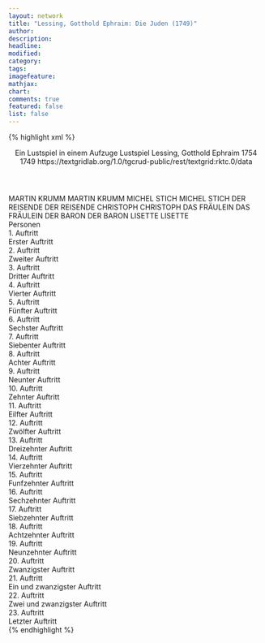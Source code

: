 ```yaml
---
layout: network
title: "Lessing, Gotthold Ephraim: Die Juden (1749)"
author:
description:
headline:
modified:
category:
tags:
imagefeature: 
mathjax: 
chart: 
comments: true
featured: false
list: false
---
```

{% highlight xml %}
<?xml-model href="http://raw.githubusercontent.com/DLiNa/project/master/rules/lina.rnc"?><?xml-model href="http://raw.githubusercontent.com/DLiNa/project/master/rules/lina.sch"?>
<play xmlns="http://lina.digital">
  <header>
    <title>Die Juden</title>
    <subtitle>Ein Lustspiel in einem Aufzuge</subtitle>
    <genretitle>Lustspiel</genretitle>
    <author>Lessing, Gotthold Ephraim</author>
    <date type="print" when="1754">1754</date>
    <date type="premiere" when="1749">1749</date>
    <date type="written"/>
    <source>https://textgridlab.org/1.0/tgcrud-public/rest/textgrid:rktc.0/data</source>
  </header>
  <personae>
    <character>
      <name>MARTIN KRUMM</name>
      <alias xml:id="martin_krumm">
        <name>MARTIN KRUMM</name>
      </alias>
    </character>
    <character>
      <name>MICHEL STICH</name>
      <alias xml:id="michel_stich">
        <name>MICHEL STICH</name>
      </alias>
    </character>
    <character>
      <name>DER REISENDE</name>
      <alias xml:id="der_reisende">
        <name>DER REISENDE</name>
      </alias>
    </character>
    <character>
      <name>CHRISTOPH</name>
      <alias xml:id="christoph">
        <name>CHRISTOPH</name>
      </alias>
    </character>
    <character>
      <name>DAS FRÄULEIN</name>
      <alias xml:id="das_fräulein">
        <name>DAS FRÄULEIN</name>
      </alias>
    </character>
    <character>
      <name>DER BARON</name>
      <alias xml:id="der_baron">
        <name>DER BARON</name>
      </alias>
    </character>
    <character>
      <name>LISETTE</name>
      <alias xml:id="lisette">
        <name>LISETTE</name>
      </alias>
    </character>
  </personae>
  <text>
    <div>
      <head>Personen</head>
    </div>
    <div>
      <head>1. Auftritt</head>
      <div>
        <head>Erster Auftritt</head>
        <sp who="#martin_krumm">
          <amount n="5" unit="speech_acts"/>
          <amount n="138" unit="words"/>
          <amount n="1" unit="lines"/>
          <amount n="739" unit="chars"/>
        </sp>
        <sp who="#michel_stich">
          <amount n="5" unit="speech_acts"/>
          <amount n="167" unit="words"/>
          <amount n="2" unit="lines"/>
          <amount n="896" unit="chars"/>
        </sp>
      </div>
    </div>
    <div>
      <head>2. Auftritt</head>
      <div>
        <head>Zweiter Auftritt</head>
        <sp who="#martin_krumm">
          <amount n="19" unit="speech_acts"/>
          <amount n="806" unit="words"/>
          <amount n="9" unit="lines"/>
          <amount n="4323" unit="chars"/>
        </sp>
        <sp who="#der_reisende">
          <amount n="18" unit="speech_acts"/>
          <amount n="492" unit="words"/>
          <amount n="11" unit="lines"/>
          <amount n="2662" unit="chars"/>
        </sp>
      </div>
    </div>
    <div>
      <head>3. Auftritt</head>
      <div>
        <head>Dritter Auftritt</head>
        <sp who="#der_reisende">
          <amount n="1" unit="speech_acts"/>
          <amount n="107" unit="words"/>
          <amount n="637" unit="chars"/>
        </sp>
      </div>
    </div>
    <div>
      <head>4. Auftritt</head>
      <div>
        <head>Vierter Auftritt</head>
        <sp who="#der_reisende">
          <amount n="7" unit="speech_acts"/>
          <amount n="242" unit="words"/>
          <amount n="3" unit="lines"/>
          <amount n="1384" unit="chars"/>
        </sp>
        <sp who="#christoph">
          <amount n="7" unit="speech_acts"/>
          <amount n="332" unit="words"/>
          <amount n="1867" unit="chars"/>
        </sp>
      </div>
    </div>
    <div>
      <head>5. Auftritt</head>
      <div>
        <head>Fünfter Auftritt</head>
        <sp who="#der_reisende">
          <amount n="6" unit="speech_acts"/>
          <amount n="84" unit="words"/>
          <amount n="4" unit="lines"/>
          <amount n="501" unit="chars"/>
        </sp>
        <sp who="#das_fräulein">
          <amount n="6" unit="speech_acts"/>
          <amount n="276" unit="words"/>
          <amount n="1" unit="lines"/>
          <amount n="1470" unit="chars"/>
        </sp>
      </div>
    </div>
    <div>
      <head>6. Auftritt</head>
      <div>
        <head>Sechster Auftritt</head>
        <sp who="#der_baron">
          <amount n="15" unit="speech_acts"/>
          <amount n="573" unit="words"/>
          <amount n="8" unit="lines"/>
          <amount n="3240" unit="chars"/>
        </sp>
        <sp who="#der_reisende">
          <amount n="15" unit="speech_acts"/>
          <amount n="380" unit="words"/>
          <amount n="7" unit="lines"/>
          <amount n="2061" unit="chars"/>
        </sp>
      </div>
    </div>
    <div>
      <head>7. Auftritt</head>
      <div>
        <head>Siebenter Auftritt</head>
        <sp who="#das_fräulein">
          <amount n="6" unit="speech_acts"/>
          <amount n="100" unit="words"/>
          <amount n="3" unit="lines"/>
          <amount n="524" unit="chars"/>
        </sp>
        <sp who="#der_baron">
          <amount n="6" unit="speech_acts"/>
          <amount n="199" unit="words"/>
          <amount n="4" unit="lines"/>
          <amount n="1070" unit="chars"/>
        </sp>
        <sp who="#der_reisende">
          <amount n="2" unit="speech_acts"/>
          <amount n="25" unit="words"/>
          <amount n="1" unit="lines"/>
          <amount n="141" unit="chars"/>
        </sp>
      </div>
    </div>
    <div>
      <head>8. Auftritt</head>
      <div>
        <head>Achter Auftritt</head>
        <sp who="#christoph">
          <amount n="5" unit="speech_acts"/>
          <amount n="122" unit="words"/>
          <amount n="2" unit="lines"/>
          <amount n="665" unit="chars"/>
        </sp>
        <sp who="#der_baron">
          <amount n="5" unit="speech_acts"/>
          <amount n="44" unit="words"/>
          <amount n="5" unit="lines"/>
          <amount n="224" unit="chars"/>
        </sp>
        <sp who="#der_reisende">
          <amount n="6" unit="speech_acts"/>
          <amount n="112" unit="words"/>
          <amount n="4" unit="lines"/>
          <amount n="583" unit="chars"/>
        </sp>
        <sp who="#das_fräulein">
          <amount n="6" unit="speech_acts"/>
          <amount n="158" unit="words"/>
          <amount n="3" unit="lines"/>
          <amount n="799" unit="chars"/>
        </sp>
      </div>
    </div>
    <div>
      <head>9. Auftritt</head>
      <div>
        <head>Neunter Auftritt</head>
        <sp who="#der_baron">
          <amount n="5" unit="speech_acts"/>
          <amount n="87" unit="words"/>
          <amount n="3" unit="lines"/>
          <amount n="459" unit="chars"/>
        </sp>
        <sp who="#das_fräulein">
          <amount n="1" unit="speech_acts"/>
          <amount n="27" unit="words"/>
          <amount n="140" unit="chars"/>
        </sp>
        <sp who="#lisette">
          <amount n="3" unit="speech_acts"/>
          <amount n="22" unit="words"/>
          <amount n="2" unit="lines"/>
          <amount n="121" unit="chars"/>
        </sp>
        <sp who="#christoph">
          <amount n="2" unit="speech_acts"/>
          <amount n="54" unit="words"/>
          <amount n="315" unit="chars"/>
        </sp>
      </div>
    </div>
    <div>
      <head>10. Auftritt</head>
      <div>
        <head>Zehnter Auftritt</head>
        <sp who="#lisette">
          <amount n="17" unit="speech_acts"/>
          <amount n="213" unit="words"/>
          <amount n="15" unit="lines"/>
          <amount n="1122" unit="chars"/>
        </sp>
        <sp who="#christoph">
          <amount n="17" unit="speech_acts"/>
          <amount n="580" unit="words"/>
          <amount n="7" unit="lines"/>
          <amount n="3092" unit="chars"/>
        </sp>
      </div>
    </div>
    <div>
      <head>11. Auftritt</head>
      <div>
        <head>Eilfter Auftritt</head>
        <sp who="#lisette">
          <amount n="15" unit="speech_acts"/>
          <amount n="350" unit="words"/>
          <amount n="9" unit="lines"/>
          <amount n="1815" unit="chars"/>
        </sp>
        <sp who="#martin_krumm">
          <amount n="15" unit="speech_acts"/>
          <amount n="287" unit="words"/>
          <amount n="12" unit="lines"/>
          <amount n="1488" unit="chars"/>
        </sp>
      </div>
    </div>
    <div>
      <head>12. Auftritt</head>
      <div>
        <head>Zwölfter Auftritt</head>
        <sp who="#das_fräulein">
          <amount n="2" unit="speech_acts"/>
          <amount n="19" unit="words"/>
          <amount n="2" unit="lines"/>
          <amount n="91" unit="chars"/>
        </sp>
        <sp who="#lisette">
          <amount n="3" unit="speech_acts"/>
          <amount n="24" unit="words"/>
          <amount n="3" unit="lines"/>
          <amount n="100" unit="chars"/>
        </sp>
        <sp who="#martin_krumm">
          <amount n="3" unit="speech_acts"/>
          <amount n="36" unit="words"/>
          <amount n="3" unit="lines"/>
          <amount n="167" unit="chars"/>
        </sp>
      </div>
    </div>
    <div>
      <head>13. Auftritt</head>
      <div>
        <head>Dreizehnter Auftritt</head>
        <sp who="#das_fräulein">
          <amount n="6" unit="speech_acts"/>
          <amount n="130" unit="words"/>
          <amount n="2" unit="lines"/>
          <amount n="628" unit="chars"/>
        </sp>
        <sp who="#lisette">
          <amount n="5" unit="speech_acts"/>
          <amount n="153" unit="words"/>
          <amount n="785" unit="chars"/>
        </sp>
      </div>
    </div>
    <div>
      <head>14. Auftritt</head>
      <div>
        <head>Vierzehnter Auftritt</head>
        <sp who="#lisette">
          <amount n="15" unit="speech_acts"/>
          <amount n="476" unit="words"/>
          <amount n="5" unit="lines"/>
          <amount n="2632" unit="chars"/>
        </sp>
        <sp who="#christoph">
          <amount n="14" unit="speech_acts"/>
          <amount n="566" unit="words"/>
          <amount n="4" unit="lines"/>
          <amount n="2870" unit="chars"/>
        </sp>
      </div>
    </div>
    <div>
      <head>15. Auftritt</head>
      <div>
        <head>Funfzehnter Auftritt</head>
        <sp who="#der_reisende">
          <amount n="1" unit="speech_acts"/>
          <amount n="83" unit="words"/>
          <amount n="453" unit="chars"/>
        </sp>
      </div>
    </div>
    <div>
      <head>16. Auftritt</head>
      <div>
        <head>Sechzehnter Auftritt</head>
        <sp who="#martin_krumm">
          <amount n="14" unit="speech_acts"/>
          <amount n="513" unit="words"/>
          <amount n="3" unit="lines"/>
          <amount n="2616" unit="chars"/>
        </sp>
        <sp who="#der_reisende">
          <amount n="13" unit="speech_acts"/>
          <amount n="293" unit="words"/>
          <amount n="7" unit="lines"/>
          <amount n="1426" unit="chars"/>
        </sp>
      </div>
    </div>
    <div>
      <head>17. Auftritt</head>
      <div>
        <head>Siebzehnter Auftritt</head>
        <sp who="#der_reisende">
          <amount n="1" unit="speech_acts"/>
          <amount n="37" unit="words"/>
          <amount n="198" unit="chars"/>
        </sp>
      </div>
    </div>
    <div>
      <head>18. Auftritt</head>
      <div>
        <head>Achtzehnter Auftritt</head>
        <sp who="#der_reisende">
          <amount n="10" unit="speech_acts"/>
          <amount n="238" unit="words"/>
          <amount n="5" unit="lines"/>
          <amount n="1341" unit="chars"/>
        </sp>
        <sp who="#der_baron">
          <amount n="10" unit="speech_acts"/>
          <amount n="221" unit="words"/>
          <amount n="7" unit="lines"/>
          <amount n="1197" unit="chars"/>
        </sp>
      </div>
    </div>
    <div>
      <head>19. Auftritt</head>
      <div>
        <head>Neunzehnter Auftritt</head>
        <sp who="#der_reisende">
          <amount n="11" unit="speech_acts"/>
          <amount n="270" unit="words"/>
          <amount n="9" unit="lines"/>
          <amount n="1427" unit="chars"/>
        </sp>
        <sp who="#christoph">
          <amount n="11" unit="speech_acts"/>
          <amount n="448" unit="words"/>
          <amount n="3" unit="lines"/>
          <amount n="2460" unit="chars"/>
        </sp>
      </div>
    </div>
    <div>
      <head>20. Auftritt</head>
      <div>
        <head>Zwanzigster Auftritt</head>
        <sp who="#lisette">
          <amount n="4" unit="speech_acts"/>
          <amount n="112" unit="words"/>
          <amount n="3" unit="lines"/>
          <amount n="584" unit="chars"/>
        </sp>
        <sp who="#christoph">
          <amount n="2" unit="speech_acts"/>
          <amount n="73" unit="words"/>
          <amount n="1" unit="lines"/>
          <amount n="354" unit="chars"/>
        </sp>
        <sp who="#der_reisende">
          <amount n="4" unit="speech_acts"/>
          <amount n="131" unit="words"/>
          <amount n="2" unit="lines"/>
          <amount n="719" unit="chars"/>
        </sp>
      </div>
    </div>
    <div>
      <head>21. Auftritt</head>
      <div>
        <head>Ein und zwanzigster Auftritt</head>
        <sp who="#der_baron">
          <amount n="3" unit="speech_acts"/>
          <amount n="137" unit="words"/>
          <amount n="770" unit="chars"/>
        </sp>
        <sp who="#der_reisende">
          <amount n="2" unit="speech_acts"/>
          <amount n="62" unit="words"/>
          <amount n="1" unit="lines"/>
          <amount n="322" unit="chars"/>
        </sp>
        <sp who="#lisette">
          <amount n="1" unit="speech_acts"/>
          <amount n="32" unit="words"/>
          <amount n="169" unit="chars"/>
        </sp>
        <sp who="#christoph">
          <amount n="1" unit="speech_acts"/>
          <amount n="10" unit="words"/>
          <amount n="1" unit="lines"/>
          <amount n="62" unit="chars"/>
        </sp>
      </div>
    </div>
    <div>
      <head>22. Auftritt</head>
      <div>
        <head>Zwei und zwanzigster Auftritt</head>
        <sp who="#lisette">
          <amount n="3" unit="speech_acts"/>
          <amount n="22" unit="words"/>
          <amount n="3" unit="lines"/>
          <amount n="109" unit="chars"/>
        </sp>
        <sp who="#der_baron">
          <amount n="9" unit="speech_acts"/>
          <amount n="253" unit="words"/>
          <amount n="5" unit="lines"/>
          <amount n="1456" unit="chars"/>
        </sp>
        <sp who="#das_fräulein">
          <amount n="2" unit="speech_acts"/>
          <amount n="21" unit="words"/>
          <amount n="2" unit="lines"/>
          <amount n="116" unit="chars"/>
        </sp>
        <sp who="#der_reisende">
          <amount n="8" unit="speech_acts"/>
          <amount n="287" unit="words"/>
          <amount n="4" unit="lines"/>
          <amount n="1600" unit="chars"/>
        </sp>
        <sp who="#christoph">
          <amount n="3" unit="speech_acts"/>
          <amount n="132" unit="words"/>
          <amount n="1" unit="lines"/>
          <amount n="726" unit="chars"/>
        </sp>
      </div>
    </div>
    <div>
      <head>23. Auftritt</head>
      <div>
        <head>Letzter Auftritt</head>
        <sp who="#lisette">
          <amount n="2" unit="speech_acts"/>
          <amount n="25" unit="words"/>
          <amount n="2" unit="lines"/>
          <amount n="125" unit="chars"/>
        </sp>
        <sp who="#christoph">
          <amount n="2" unit="speech_acts"/>
          <amount n="45" unit="words"/>
          <amount n="1" unit="lines"/>
          <amount n="249" unit="chars"/>
        </sp>
      </div>
    </div>
  </text>
</play>
{% endhighlight %}